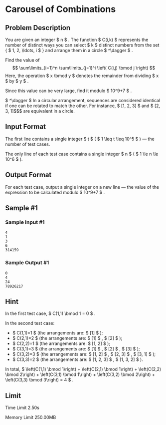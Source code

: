 # Carousel of Combinations

## Problem Description

You are given an integer $ n $ . The function $ C(i,k) $ represents the number of distinct ways you can select $ k $ distinct numbers from the set { $ 1, 2, \ldots, i $ } and arrange them in a circle $ ^\dagger $ .

Find the value of 
$$
\sum\limits_{i=1}^n \sum\limits_{j=1}^i \left( C(i,j) \bmod j \right)
$$
Here, the operation  $ x \\bmod y $  denotes the remainder from dividing  $ x $  by  $ y $ .</p><p>Since this value can be very large, find it modulo  $ 10^9+7 $ .</p><p> $ ^\\dagger $  In a circular arrangement, sequences are considered identical if one can be rotated to match the other. For instance,  $ \[1, 2, 3\] $  and  $ \[2, 3, 1\]$$$ are equivalent in a circle.

## Input Format

The first line contains a single integer $ t $ ( $ 1 \leq t \leq 10^5 $ ) — the number of test cases.

The only line of each test case contains a single integer $ n $ ( $ 1 \le n \le 10^6 $ ).

## Output Format

For each test case, output a single integer on a new line — the value of the expression to be calculated modulo $ 10^9+7 $ .

## Sample #1

### Sample Input #1

```
4
1
3
6
314159
```

### Sample Output #1

```
0
4
24
78926217
```

## Hint

In the first test case, $ C(1,1) \bmod 1 = 0 $ .

In the second test case:

- $ C(1,1)=1 $ (the arrangements are: $ [1] $ );
- $ C(2,1)=2 $ (the arrangements are: $ [1] $ , $ [2] $ );
- $ C(2,2)=1 $ (the arrangements are: $ [1, 2] $ );
- $ C(3,1)=3 $ (the arrangements are: $ [1] $ , $ [2] $ , $ [3] $ );
- $ C(3,2)=3 $ (the arrangements are: $ [1, 2] $ , $ [2, 3] $ , $ [3, 1] $ );
- $ C(3,3)=2 $ (the arrangements are: $ [1, 2, 3] $ , $ [1, 3, 2] $ ).

 In total, $ \left(C(1,1) \bmod 1\right) + \left(C(2,1) \bmod 1\right) + \left(C(2,2) \bmod 2\right) + \left(C(3,1) \bmod 1\right) + \left(C(3,2) \bmod 2\right) + \left(C(3,3) \bmod 3\right) = 4 $ .

## Limit



Time Limit
2.50s

Memory Limit
250.00MB